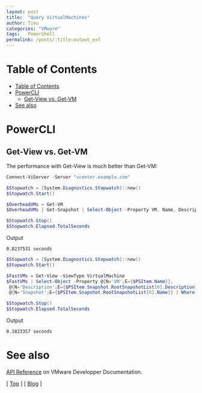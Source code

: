 ```yaml
---
layout: post
title:  "Query VirtualMachines"
author: Tinu
categories: "VMware"
tags:   PowerShell
permalink: /posts/:title:output_ext
---
```


# Table of Contents

<!-- TOC -->

- [Table of Contents](#table-of-contents)
- [PowerCLI](#powercli)
    - [Get-View vs. Get-VM](#get-view-vs-get-vm)
- [See also](#see-also)

<!-- /TOC -->

# PowerCLI

## Get-View vs. Get-VM

The performance with Get-View is much better than Get-VM:

````powershell
Connect-ViServer -Server "vcenter.example.com"

$Stopwatch = [System.Diagnostics.Stopwatch]::new()
$Stopwatch.Start()

$OverheadVMs = Get-VM
$OverheadVMs | Get-Snapshot | Select-Object -Property VM, Name, Description

$Stopwatch.Stop()
$Stopwatch.Elapsed.TotalSeconds
````

Output

````Text
0.8237531 seconds
````

````powershell
$Stopwatch = [System.Diagnostics.Stopwatch]::new()
$Stopwatch.Start()

$FastVMs = Get-View -ViewType VirtualMachine
$FastVMs | Select-Object -Property @{N='VM';E={$PSItem.Name}},
 @{N='Description';E={$PSItem.Snapshot.RootSnapshotList[0].Description}}, 
 @{N='Snapshot';E={$PSItem.Snapshot.RootSnapshotList[0].Name}} | Where-Object Snapshot

$Stopwatch.Stop()
$Stopwatch.Elapsed.TotalSeconds
````

Output

````Text
0.1823357 seconds
````

# See also

[API Reference](https://developer.vmware.com/apis/vsphere-automation/v7.0U3/) on VMware Developper Documentation.

[ [Top](#table-of-contents) ] [ [Blog](../categories.html) ]

